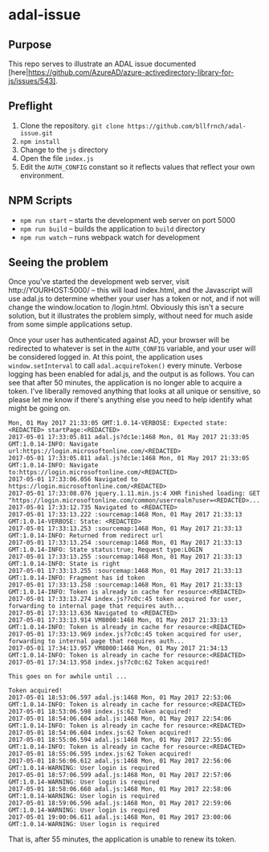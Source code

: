 adal-issue
==========

## Purpose
This repo serves to illustrate an ADAL issue documented [here|https://github.com/AzureAD/azure-activedirectory-library-for-js/issues/543].

## Preflight
1. Clone the repository. `git clone https://github.com/bllfrnch/adal-issue.git`
2. `npm install`
3. Change to the `js` directory
4. Open the file  `index.js`
5. Edit the `AUTH_CONFIG` constant so it reflects values that reflect your own environment.

## NPM Scripts
* `npm run start` – starts the development web server on port 5000
* `npm run build` – builds the application to `build` directory
* `npm run watch` – runs webpack watch for development

## Seeing the problem
Once you've started the development web server, visit http://YOURHOST:5000/ – this will load index.html, and the Javascript will use adal.js to determine whether your user has a token or not, and if not will change the window.location to /login.html. Obviously this isn't a secure solution, but it illustrates the problem simply, without need for much aside from some simple applications setup.

Once your user has authenticated against AD, your browser will be redirected to whatever is set in the `AUTH_CONFIG` variable, and your user will be considered logged in. At this point, the application uses `window.setInterval` to call `adal.acquireToken()` every minute. Verbose logging has been enabled for adal.js, and the output is as follows. You can see that after 50 minutes, the application is no longer able to acquire a token. I've liberally removed anything that looks at all unique or sensitive, so please let me know if there's anything else you need to help identify what might be going on.

    Mon, 01 May 2017 21:33:05 GMT:1.0.14-VERBOSE: Expected state: <REDACTED> startPage:<REDACTED>
    2017-05-01 17:33:05.811 adal.js?dc1e:1468 Mon, 01 May 2017 21:33:05 GMT:1.0.14-INFO: Navigate url:https://login.microsoftonline.com/<REDACTED>
    2017-05-01 17:33:05.811 adal.js?dc1e:1468 Mon, 01 May 2017 21:33:05 GMT:1.0.14-INFO: Navigate to:https://login.microsoftonline.com/<REDACTED>
    2017-05-01 17:33:06.056 Navigated to https://login.microsoftonline.com/<REDACTED>
    2017-05-01 17:33:08.076 jquery.1.11.min.js:4 XHR finished loading: GET "https://login.microsoftonline.com/common/userrealm?user=<REDACTED>...
    2017-05-01 17:33:12.735 Navigated to <REDACTED>
    2017-05-01 17:33:13.222 :sourcemap:1468 Mon, 01 May 2017 21:33:13 GMT:1.0.14-VERBOSE: State: <REDACTED>
    2017-05-01 17:33:13.253 :sourcemap:1468 Mon, 01 May 2017 21:33:13 GMT:1.0.14-INFO: Returned from redirect url
    2017-05-01 17:33:13.254 :sourcemap:1468 Mon, 01 May 2017 21:33:13 GMT:1.0.14-INFO: State status:true; Request type:LOGIN
    2017-05-01 17:33:13.255 :sourcemap:1468 Mon, 01 May 2017 21:33:13 GMT:1.0.14-INFO: State is right
    2017-05-01 17:33:13.255 :sourcemap:1468 Mon, 01 May 2017 21:33:13 GMT:1.0.14-INFO: Fragment has id token
    2017-05-01 17:33:13.258 :sourcemap:1468 Mon, 01 May 2017 21:33:13 GMT:1.0.14-INFO: Token is already in cache for resource:<REDACTED>
    2017-05-01 17:33:13.274 index.js?7c0c:45 token acquired for user, forwarding to internal page that requires auth...
    2017-05-01 17:33:13.636 Navigated to <REDACTED>
    2017-05-01 17:33:13.914 VM8000:1468 Mon, 01 May 2017 21:33:13 GMT:1.0.14-INFO: Token is already in cache for resource:<REDACTED>
    2017-05-01 17:33:13.969 index.js?7c0c:45 token acquired for user, forwarding to internal page that requires auth...
    2017-05-01 17:34:13.957 VM8000:1468 Mon, 01 May 2017 21:34:13 GMT:1.0.14-INFO: Token is already in cache for resource:<REDACTED>
    2017-05-01 17:34:13.958 index.js?7c0c:62 Token acquired!

    This goes on for awhile until ...

    Token acquired!
    2017-05-01 18:53:06.597 adal.js:1468 Mon, 01 May 2017 22:53:06 GMT:1.0.14-INFO: Token is already in cache for resource:<REDACTED>
    2017-05-01 18:53:06.598 index.js:62 Token acquired!
    2017-05-01 18:54:06.604 adal.js:1468 Mon, 01 May 2017 22:54:06 GMT:1.0.14-INFO: Token is already in cache for resource:<REDACTED>
    2017-05-01 18:54:06.604 index.js:62 Token acquired!
    2017-05-01 18:55:06.594 adal.js:1468 Mon, 01 May 2017 22:55:06 GMT:1.0.14-INFO: Token is already in cache for resource:<REDACTED>
    2017-05-01 18:55:06.595 index.js:62 Token acquired!
    2017-05-01 18:56:06.612 adal.js:1468 Mon, 01 May 2017 22:56:06 GMT:1.0.14-WARNING: User login is required
    2017-05-01 18:57:06.599 adal.js:1468 Mon, 01 May 2017 22:57:06 GMT:1.0.14-WARNING: User login is required
    2017-05-01 18:58:06.668 adal.js:1468 Mon, 01 May 2017 22:58:06 GMT:1.0.14-WARNING: User login is required
    2017-05-01 18:59:06.596 adal.js:1468 Mon, 01 May 2017 22:59:06 GMT:1.0.14-WARNING: User login is required
    2017-05-01 19:00:06.611 adal.js:1468 Mon, 01 May 2017 23:00:06 GMT:1.0.14-WARNING: User login is required

That is, after 55 minutes, the application is unable to renew its token.
